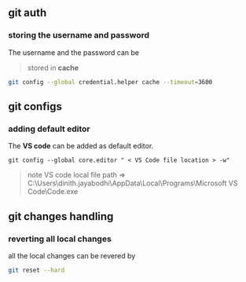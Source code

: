 ## git auth 

### storing the username and password 

The username and the password can be 

> stored in **cache** 

```bash
git config --global credential.helper cache --timeout=3600
```
## git configs 

### adding default editor 
The **VS code** can be added as default editor. 

```
git config --global core.editor " < VS Code file location > -w"

```
> note 
    VS code local file path => C:\Users\dinith.jayabodhi\AppData\Local\Programs\Microsoft VS Code\Code.exe

## git changes handling 

### reverting all local changes 

all the local changes can be revered by 

```bash
git reset --hard
```

